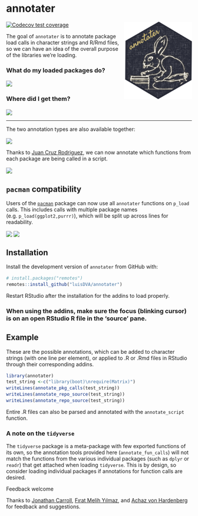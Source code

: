 
<!-- README.md is generated from README.Rmd. Please edit that file -->

# annotater

<img src='man/figures/logo.png' align="right" height="210" />

<!-- badges: start -->

[![Codecov test
coverage](https://codecov.io/gh/luisDVA/annotater/branch/master/graph/badge.svg)](https://app.codecov.io/gh/luisDVA/annotater?branch=master)  
<!-- badges: end -->

The goal of `annotater` is to annotate package load calls in character
strings and R/Rmd files, so we can have an idea of the overall purpose
of the libraries we’re loading.

### What do my loaded packages do?

<img src='https://raw.githubusercontent.com/luisdva/annotater/master/inst/media/annotcalls.gif' align="center" width="400px" />

### Where did I get them?

<img src='https://raw.githubusercontent.com/luisdva/annotater/master/inst/media/repos2.gif' align="center" width="400px" />

------------------------------------------------------------------------

The two annotation types are also available together:

<img src='https://raw.githubusercontent.com/luisdva/annotater/master/inst/media/repostitles.gif' align="center" width="400px" />

Thanks to [Juan Cruz Rodriguez](https://github.com/jcrodriguez1989), we
can now annotate which functions from each package are being called in a
script.

<img src='https://raw.githubusercontent.com/luisdva/annotater/master/inst/media/jcruz.gif' align="center" width="400px" />

## `pacman` compatibility

Users of the [`pacman`](https://cran.r-project.org/package=pacman)
package can now use all `annotater` functions on `p_load` calls. This
includes calls with multiple package names
(e.g. `p_load(ggplot2,purrr)`), which will be split up across lines for
readability.

<img src='https://raw.githubusercontent.com/luisdva/annotater/master/inst/media/annotpacmanFns.gif' align="center" width="400px" />

<img src='https://raw.githubusercontent.com/luisdva/annotater/master/inst/media/annotpacmanRepos.gif' align="center" width="400px" />

## Installation

Install the development version of `annotater` from GitHub with:

``` r
# install.packages("remotes")
remotes::install_github("luisDVA/annotater")
```

Restart RStudio after the installation for the addins to load properly.

### When using the addins, make sure the focus (blinking cursor) is on an open RStudio R file in the ‘source’ pane.

## Example

These are the possible annotations, which can be added to character
strings (with one line per element), or applied to .R or .Rmd files in
RStudio through their corresponding addins.

``` r
library(annotater)
test_string <-c("library(boot)\nrequire(Matrix)")
writeLines(annotate_pkg_calls(test_string))
writeLines(annotate_repo_source(test_string))
writeLines(annotate_repo_source(test_string))
```

Entire .R files can also be parsed and annotated with the
`annotate_script` function.

### A note on the `tidyverse`

The `tidyverse` package is a meta-package with few exported functions of
its own, so the annotation tools provided here (`annotate_fun_calls`)
will not match the functions from the various individual packages (such
as `dplyr` or `readr`) that get attached when loading `tidyverse`. This
is by design, so consider loading individual packages if annotations for
function calls are desired.

Feedback welcome

Thanks to [Jonathan Carroll](https://github.com/jonocarroll), [Fırat
Melih Yılmaz](https://twitter.com/fratmelhylmaz), and [Achaz von
Hardenberg](https://github.com/achazhardenberg) for feedback and
suggestions.
